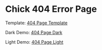 # Chick 404 Error Page

Template: [404 Page Template](https://www.uplabs.com/posts/404-error-bc25e007-d4a4-4d77-b43e-4e92d8ae144a)

Dark Demo: [404 Page Dark](https://error-pages.github.io/chick-404-error-page/404-dark-theme.html)

Light Demo: [404 Page Light](https://error-pages.github.io/chick-404-error-page/404-light-theme.html)

